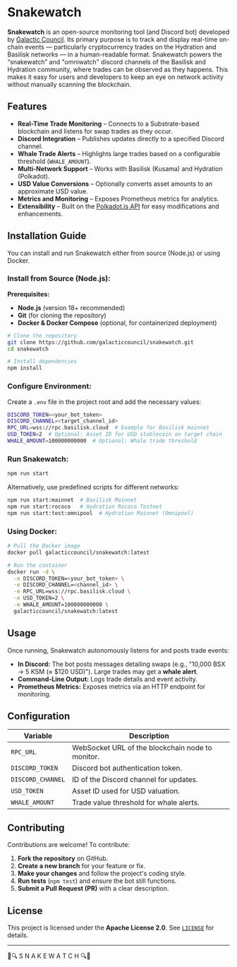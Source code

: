 # Snakewatch

**Snakewatch** is an open-source monitoring tool (and Discord bot) developed by [Galactic Council](https://github.com/galacticcouncil). Its primary purpose is to track and display real-time on-chain events — particularly cryptocurrency trades on the Hydration and Basilisk networks — in a human-readable format. Snakewatch powers the “snakewatch” and "omniwatch" discord channels of the Basilisk and Hydration community, where trades can be observed as they happens. This makes it easy for users and developers to keep an eye on network activity without manually scanning the blockchain.

## Features

- **Real-Time Trade Monitoring** – Connects to a Substrate-based blockchain and listens for swap trades as they occur.
- **Discord Integration** – Publishes updates directly to a specified Discord channel.
- **Whale Trade Alerts** – Highlights large trades based on a configurable threshold (`WHALE_AMOUNT`).
- **Multi-Network Support** – Works with Basilisk (Kusama) and Hydration (Polkadot).
- **USD Value Conversions** – Optionally converts asset amounts to an approximate USD value.
- **Metrics and Monitoring** – Exposes Prometheus metrics for analytics.
- **Extensibility** – Built on the [Polkadot.js API](https://polkadot.js.org/api/) for easy modifications and enhancements.

## Installation Guide

You can install and run Snakewatch either from source (Node.js) or using Docker.

### Install from Source (Node.js):

**Prerequisites:**  
- **Node.js** (version 18+ recommended)
- **Git** (for cloning the repository)
- **Docker & Docker Compose** (optional, for containerized deployment)

```bash
# Clone the repository
git clone https://github.com/galacticcouncil/snakewatch.git
cd snakewatch

# Install dependencies
npm install
```

### Configure Environment:
Create a `.env` file in the project root and add the necessary values:

```bash
DISCORD_TOKEN=<your_bot_token>
DISCORD_CHANNEL=<target_channel_id>
RPC_URL=wss://rpc.basilisk.cloud  # Example for Basilisk mainnet
USD_TOKEN=2  # Optional: Asset ID for USD stablecoin on target chain
WHALE_AMOUNT=100000000000  # Optional: Whale trade threshold
```

### Run Snakewatch:

```bash
npm run start
```

Alternatively, use predefined scripts for different networks:

```bash
npm run start:mainnet  # Basilisk Mainnet
npm run start:rococo   # Hydration Rococo Testnet
npm run start:test:omnipool  # Hydration Mainnet (Omnipool)
```

### Using Docker:

```bash
# Pull the Docker image
docker pull galacticcouncil/snakewatch:latest

# Run the container
docker run -d \
  -e DISCORD_TOKEN=<your_bot_token> \
  -e DISCORD_CHANNEL=<channel_id> \
  -e RPC_URL=wss://rpc.basilisk.cloud \
  -e USD_TOKEN=2 \
  -e WHALE_AMOUNT=100000000000 \
  galacticcouncil/snakewatch:latest
```

## Usage

Once running, Snakewatch autonomously listens for and posts trade events:

- **In Discord:** The bot posts messages detailing swaps (e.g., "10,000 BSX → 5 KSM (≈ $120 USD)"). Large trades may get a **whale alert**.
- **Command-Line Output:** Logs trade details and event activity.
- **Prometheus Metrics:** Exposes metrics via an HTTP endpoint for monitoring.

## Configuration

| Variable          | Description |
|------------------|-------------|
| `RPC_URL` | WebSocket URL of the blockchain node to monitor. |
| `DISCORD_TOKEN` | Discord bot authentication token. |
| `DISCORD_CHANNEL` | ID of the Discord channel for updates. |
| `USD_TOKEN` | Asset ID used for USD valuation. |
| `WHALE_AMOUNT` | Trade value threshold for whale alerts. |

## Contributing

Contributions are welcome! To contribute:

1. **Fork the repository** on GitHub.
2. **Create a new branch** for your feature or fix.
3. **Make your changes** and follow the project's coding style.
4. **Run tests** (`npm test`) and ensure the bot still functions.
5. **Submit a Pull Request (PR)** with a clear description.

## License

This project is licensed under the **Apache License 2.0**. See [`LICENSE`](https://github.com/galacticcouncil/snakewatch/blob/main/LICENSE) for details.

---

🐍🔍  S N A K E W A T C H  🔍🐍  


